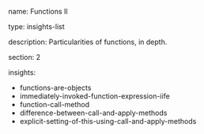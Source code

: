 name: Functions II

type: insights-list

description: Particularities of functions, in depth.

section: 2

insights:
  - functions-are-objects
  - immediately-invoked-function-expression-iife
  - function-call-method
  - difference-between-call-and-apply-methods
  - explicit-setting-of-this-using-call-and-apply-methods
